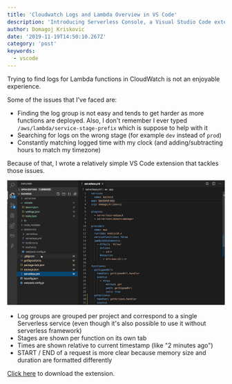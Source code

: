 ```yaml
---
title: 'Cloudwatch Logs and Lambda Overview in VS Code'
description: 'Introducing Serverless Console, a Visual Studio Code extension for displaying CloudWatch Logs and details about Lamba functions.'
author: Domagoj Kriskovic
date: '2019-11-19T14:50:10.267Z'
category: 'post'
keywords:
  - vscode
---
```


Trying to find logs for Lambda functions in CloudWatch is not an enjoyable experience.

Some of the issues that I've faced are:

- Finding the log group is not easy and tends to get harder as more functions are deployed. Also, I don't remember I ever typed `/aws/lambda/service-stage-prefix` which is suppose to help with it
- Searching for logs on the wrong stage (for example `dev` instead of `prod`)
- Constantly matching logged time with my clock (and adding/subtracting hours to match my timezone)

Because of that, I wrote a relatively simple VS Code extension that tackles those issues.

![](./preview.gif)

- Log groups are grouped per project and correspond to a single Serverless service (even though it's also possible to use it without serverless framework)
- Stages are shown per function on its own tab
- Times are shown relative to current timestamp (like "2 minutes ago")
- START / END of a request is more clear because memory size and duration are formatted differently

[Click here](https://marketplace.visualstudio.com/items?itemName=devAdvice.serverlessconsole) to download the extension.
